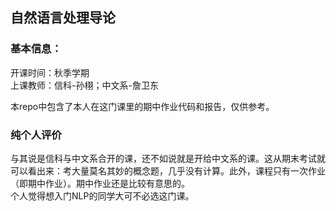 ## 自然语言处理导论

### 基本信息：  
开课时间：秋季学期  
上课教师：信科-孙栩；中文系-詹卫东


本repo中包含了本人在这门课里的期中作业代码和报告，仅供参考。

### 纯个人评价
与其说是信科与中文系合开的课，还不如说就是开给中文系的课。这从期末考试就可以看出来：考大量莫名其妙的概念题，几乎没有计算。此外，课程只有一次作业（即期中作业）。期中作业还是比较有意思的。  
个人觉得想入门NLP的同学大可不必选这门课。